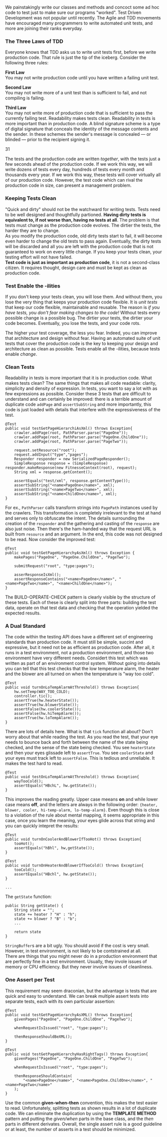 We painstakingly write our classes and methods and concoct some ad hoc code to test just to make sure our programs "worked". 
Test Driven Development was not popular until recently. The Agile and TDD movements have encouraged many programmers to write automated unit tests, and more are joining their ranks everyday. 

### The Three Laws of TDD
Everyone knows that TDD asks us to write unit tests first, before we write production code. That rule is just the tip of the iceberg. Consider the following three rules:

**First Law**     
You may not write production code until you have written a failing unit test.

**Second Law**      
You may not write more of a unit test than is sufficient to fail, and not compiling is failing.

**Third Law**      
You may not write more of production code that is sufficient to pass the currently failing test.
Readability makes tests clean. Readability in tests is more important than in production code. A blind signature scheme is a type of digital signature that conceals the identity of the message contents and the sender. In these schemes the sender's message is concealed — or blinded — prior to the recipient signing it.

31


The tests and the production code are written *together*, with the tests just a few seconds ahead of the production code. If we work this way, we will write dozens of tests every day, hundreds of tests every month and thousands every year. If we work this way, these tests will cover virtually all of our production code. However, the test code which can rival the production code in size, can present a management problem.

### Keeping Tests Clean
"Quick and dirty" should not be the watchward for writing tests. Tests need to be well designed and thoughtfully partioned. **Having dirty tests is equivalent to, if not worse than, having no tests at all**. The problem is that tests must change as the production code evolves. The dirtier the tests, the harder they are to change.     
As you modify the production code, old dirty tests start to fail, it will become even harder to change the old tests to pass again. Eventually, the dirty tests will be discarded and all you are left with the production code that is not guaranteed to work on every little change. If you keep your tests clean, your testing effort will not have failed.     
**Test code is just as important as production code**, it is not a second-class citizen. It requires thought, design care and must be kept as clean as production code.

### Test Enable the -ilities
If you don't keep your tests clean, you will lose them. And without them, you lose the very thing that keeps your production code flexible. It is *unit tests* that keep our code flexible, maintainable and reusable. The reason is *if you have tests, you don't fear making changes to the code!* Without tests every possible change is a possible bug. The dirtier your tests, the dirtier your code becomes. Eventually, you lose the tests, and your code rots.     

The higher your test coverage, the less you fear. Indeed, you can improve that architecture and design without fear. Having an automated suite of unit tests that cover the production code is the key to keeping your design and architecture as clean as possible. Tests enable all the -ilities, because tests enable *change*. 

### Clean Tests
Readability in tests is more important that it is in production code. What makes tests clean? The same things that makes all code readable: clarity, simplicity and density of expression. In tests, you want to say a lot with as few expressions as possible. Consider these 3 tests that are difficult to understand and can certainly be improved: there is a terrible amount of duplicate code `addPage` and `assertSubString` and more importantly, this code is just loaded with details that interfere with the expressiveness of the test.
```
@Test
public void testGetPageHierarchiAsXml() throws Exception{
    crawler.addPage(root, PathParser.parse("PageOne"));
    crawler.addPage(root, PathParser.parse("PageOne.ChildOne"));
    crawler.addPage(root, PathParser.parse("PageTwo"));
    
    request.setResource("root");
    request.addInput("type","pages");
    Responder responder = new SerializedPageResponder();
    SimpleResponse response = (SimpleResponse) responder.makeResponse(new FitnesseContext(root), request);
    String xml = response.getContent();
    
    assertEquals("test/xml", response.getContentType());
    assertSubString("<name>PageOne</name>", xml);
    assertSubString("<name>PageTwo</name>", xml);
    assertSubString("<name>ChildOne</name>", xml);
}
```
For ex., `PathParser` calls transform strings into `PagePath` instances used by the crawlers. This transformation is completely irrelevant to the test at hand and serves only to obfuscate the intent. The details surrounding the creation of the `responder` and the gathering and casting of the `response` are also just noise. Then there's the ham-handed way that the request URL is built from `resource` and an argument. In the end, this code was not designed to be read. Now consider the improved test:
```
@Test
public void testGetPageHierarchyAsXml() throws Exception {
    makePages("PageOne", "PageOne.ChildOne", "PageTwo");
    
    submitRequest("root", "type:pages");
    
    asserResponseIsXml();
    assertResponseContains("<name>PageOne</name>", "<name>PageTwo</name>", "<name>ChildOne</name>");
}
```
The BUILD-OPERATE-CHECK pattern is clearly visible by the structure of these tests. Each of these is clearly split into three parts: building the test data, operate on that test data and checking that the operation yielded the expected results. 

### A Dual Standard
The code within the testing API does have a different set of engineering standards than production code. It must still be simple, succint and expressive, but it need not be as efficient as production code. After all, it runs in a test environment, not a production environment, and those two environment have very different needs. Considert this test which was written as part of an environment control system. Without going into details you can tell that this test checks that the low temperature alarm, the heater and the blower are all turned on when the temperature is "way too cold".
```
@Test
public void turnOnLoTempAlarmAtThreshold() throws Exception{
    hw.setTemp(WAY_TOO_COLD);
    controller.tic();
    assertTrue(hw.heaterState());
    assertTrue(hw.blowerState());
    assertFalse(hw.coolerState());
    assertFalse(hw.hiTempAlarm());
    assertTrue(hw.loTempAlarm());
}
```
There are lots of details here. What is that `tick` function all about? Don't worry about that while reading the test. As you read the test, that your eye needs to bounce back and forth between the name of the state being checked, and the sense of the state being checked. You see `heaterState` and then your eyes glissade left to `assertTrue`. You see `coolerState` and your eyes must track left to `assertFalse`. This is tedious and unreliable. It makes the test hard to read. 
```
@Test
public void testOnLoTempAlarmAtThreshold() throws Exception{
    wayTooCold();
    assertEquals("HBchL", hw.getState());
}
```
This improves the reading greatly. Upper case meeans **on** and while lower case means **off**, and the letters are always in the following order: `{heater, blower, cooler, hi-temp-alarm, lo-temp-alarm}`. Even though this is close to a violation of the rule about mental mapping, it seems appropriate in this case, once you learn the meaning, your eyes glide across that string and you can quickly intepret the results:
```
@Test
public void turnOnCoolerAndBlowerIfTooHot() throws Exception{
    tooHot();
    assertEquals("hBhl", hw,getState());
}

@Test
public void turnOnHeaterAndBlowerIfTooCold() throws Exception{
    tooCold();
    assertEquals("HBchl", hw.getState());
}

...
```
The `getState` function:
```
public String getState() {
    String state = "";
    state += heater ? "H" : "h";
    state += blower ? "B" : "b";
    ...
    
    return state
}
```
`StringBuffer`s are a bit ugly. You should avoid if the cost is very small. However, in test environment, is not likely to be contstrained at all.     
There are things that you might never do in a production environment that are perfectly fine in a test environment. Usually, they invole issues of memory or CPU efficiency. But they never involve issues of cleanliness.

### One Assert per Test
This requirement may seem draconian, but the advantage is tests that are quick and easy to understand. We can break multiple assert tests into separate tests, each with its own particular assertion:
```
@Test
public void testGetPageHierarchyAsXML() throws Exception{
    givenPages("PageOne", "PageOne.ChildOne", "PageTwo");
    
    whenRequestIsIssued("root", "type:pages");
    
    thenResponseShouldBeXML();
}

@Test
public void testGetPageHierarchyHasRightTags() throws Exception{
    givenPages("PageOne", "PageOne.ChildOne", "PageTwo");
    
    whenRequestIsIssued("root", "type:pages");
    
    thenResponseShouldContain(
        "<name>PageOne</name>", "<name>PageOne.ChildOne</name>", "<name>PageTwo</name>"
    );
}
```
Use the common **given-when-then** convention, this makes the test easier to read. Unfortunately, splitting tests as shown results in a lot of duplicate code. 
We can eliminate the duplication by using the **TEMPLATE METHOD** pattern and putting the *given/when* parts in the base class, and the *then* parts in different derivates. Overall, the single assert rule is a good guideline or at least, the number of asserts in a test should be minimized.
